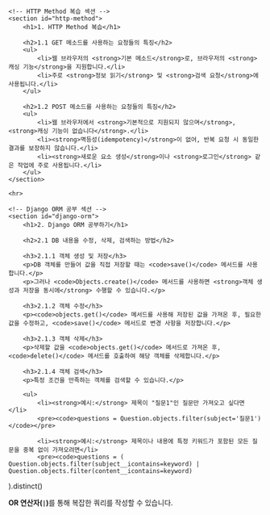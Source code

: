 <!DOCTYPE html>
<html lang="ko">
<head>
    <meta charset="UTF-8">
    <meta name="viewport" content="width=device-width, initial-scale=1.0">
    <title>HTTP Method & Django ORM 정리</title>
</head>
<body>

    <!-- HTTP Method 복습 섹션 -->
    <section id="http-method">
        <h1>1. HTTP Method 복습</h1>

        <h2>1.1 GET 메소드를 사용하는 요청들의 특징</h2>
        <ul>
            <li>웹 브라우저의 <strong>기본 메소드</strong>로, 브라우저의 <strong>캐싱 기능</strong>을 지원합니다.</li>
            <li>주로 <strong>정보 읽기</strong> 및 <strong>검색 요청</strong>에 사용됩니다.</li>
        </ul>

        <h2>1.2 POST 메소드를 사용하는 요청들의 특징</h2>
        <ul>
            <li>웹 브라우저에서 <strong>기본적으로 지원되지 않으며</strong>, <strong>캐싱 기능이 없습니다</strong>.</li>
            <li><strong>멱등성(idempotency)</strong>이 없어, 반복 요청 시 동일한 결과를 보장하지 않습니다.</li>
            <li><strong>새로운 요소 생성</strong>이나 <strong>로그인</strong> 같은 작업에 주로 사용됩니다.</li>
        </ul>
    </section>

    <hr>

    <!-- Django ORM 공부 섹션 -->
    <section id="django-orm">
        <h1>2. Django ORM 공부하기</h1>

        <h2>2.1 DB 내용을 수정, 삭제, 검색하는 방법</h2>

        <h3>2.1.1 객체 생성 및 저장</h3>
        <p>DB 객체를 만들어 값을 직접 저장할 때는 <code>save()</code> 메서드를 사용합니다.</p>
        <p>그러나 <code>Objects.create()</code> 메서드를 사용하면 <strong>객체 생성과 저장을 동시에</strong> 수행할 수 있습니다.</p>

        <h3>2.1.2 객체 수정</h3>
        <p><code>objects.get()</code> 메서드를 사용해 저장된 값을 가져온 후, 필요한 값을 수정하고, <code>save()</code> 메서드로 변경 사항을 저장합니다.</p>

        <h3>2.1.3 객체 삭제</h3>
        <p>삭제할 값을 <code>objects.get()</code> 메서드로 가져온 후, <code>delete()</code> 메서드를 호출하여 해당 객체를 삭제합니다.</p>

        <h3>2.1.4 객체 검색</h3>
        <p>특정 조건을 만족하는 객체를 검색할 수 있습니다.</p>

        <ul>
            <li><strong>예시:</strong> 제목이 "질문1"인 질문만 가져오고 싶다면</li>
            <pre><code>questions = Question.objects.filter(subject='질문1')</code></pre>

            <li><strong>예시:</strong> 제목이나 내용에 특정 키워드가 포함된 모든 질문을 중복 없이 가져오려면</li>
            <pre><code>questions = (
    Question.objects.filter(subject__icontains=keyword) |
    Question.objects.filter(content__icontains=keyword)
).distinct()</code></pre>
            <p><strong>OR 연산자(<code>|</code>)</strong>를 통해 복잡한 쿼리를 작성할 수 있습니다.</p>
        </ul>
    </section>

</body>
</html>
